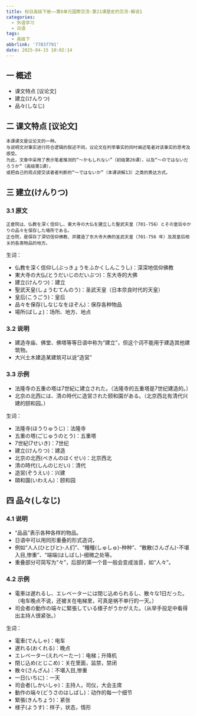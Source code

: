 ```yaml
---
title: 标日高级下册——第6单元国際交流-第21课歴史的交流-解说1
categories:
  - 外语学习
  - 日语
tags:
  - 高级下
abbrlink: '77837791'
date: 2025-04-15 10:02:14
---
```

## 一 概述

* 课文特点 [议论文]
* 建立(けんりつ)
* 品々(しなじ)

<!--more-->

## 二  课文特点 [议论文]

```
本课课文是议论文的一种。
与说明文对事实进行符合逻辑的叙述不同，议论文在列举事实的同吋阐述笔者对该事实的思考及感受。
为此，文章中采用了表示笔者推测的“～かもしれない”（初级第26课），以及“～のではないだろうか”（高级第1课），
或把自己的观点提交读者者判断的“～ではないか”（本课讲解13）之类的表达方式。
```

## 三 建立(けんりつ)

### 3.1 原文

```
正倉院は、仏教を深く信仰し、東大寺の大仏を建立した聖武天皇（701-756）とその皇后ゆかりの品々を保存した場所である。
正仓院，是保存了深切信仰佛教、并建造了东大寺大佛的圣武天皇（701-756 年）及其皇后相关的各类物品的地方。
```

生词：

* 仏教を深く信仰し(ぶっきょうをふかくしんこうし)：深深地信仰佛教
* 東大寺の大仏(とうだいじのだいぶつ)：东大寺的大佛
* 建立(けんりつ)：建立
* 聖武天皇(しょうむてんのう)：圣武天皇（日本奈良时代的天皇）
* 皇后(こうごう)：皇后
* 品々を保存(しなじなをほぞん)：保存各种物品
* 場所(ばしょ)：场所、地方、地点

### 3.2 说明

* 建造寺庙、佛堂、佛塔等等日语中称为“建立”，但这个词不能用于建造其他建筑物。
* 大兴土木建造某建筑可以说“造営”

### 3.3 示例

* 法隆寺の五重の塔は7世紀に建立された。（法隆寺的五重塔是7世纪建造的。）
* 北京の北西には、清の時代に造営された颐和園がある。（北京西北有清代兴建的颐和园。）

生词：

* 法隆寺(ほうりゅうじ)：法隆寺
* 五重の塔(ごじゅうのとう)：五重塔
* 7世紀(7せいき)：7世纪
* 建立(けんりつ)：建造
* 北京の北西(ぺきんのほくせい)：北京西北
* 清の時代(しんのじだい)：清代
* 造営(ぞうえい)：兴建
* 頤和園(いわえん)：颐和园

## 四 品々(しなじ)

### 4.1 说明

* “品品”表示各种各样的物品。
* 日语中可以用同形重叠的形式造词，
* 例如“人人(ひとびと)-人们”、“種種(しゅしゅ)-种种”、“散散(さんざん)-不堪入目,惨重”、“端端(はしばし)-细微之处等。
* 重叠部分可简写为“々”，后部的第一个音一般会变成浊音，如“人々”。

### 4.2 示例

* 電車は遅れるし、エレベーターには閉じ込められるし、散々な1日だった。（电车晚点不说，还被关在电梯里，可真是祸不单行的一天。）
* 司会者の動作の端々に緊張している様子がうかがえた。（从举手投足中看得出主持人很紧张。）

生词：

* 電車(でんしゃ)：电车
* 遅れる(おくれる)：晚点
* エレベーター(えれべーたー)：电梯；升降机
* 閉じ込め(とじこめ)：关在里面，监禁，禁闭
* 散々(さんざん)：不堪入目,惨重
* 一日(いちに)：一天
* 司会者(しかいしゃ)：主持人，司仪，大会主席
* 動作の端々(どうさのはしばし)：动作的每一个细节
* 緊張(きんちょう)：紧张
* 様子(ようす)：样子，状态，情形

